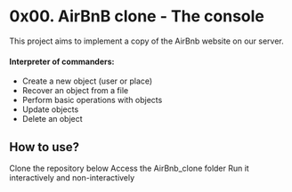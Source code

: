 # 0x00. AirBnB clone - The console

This project aims to implement a copy of the AirBnb website on our server.

#### Interpreter of commanders:

* Create a new object (user or place)
* Recover an object from a file
* Perform basic operations with objects
* Update objects
* Delete an object

## How to use?
Clone the repository below
Access the AirBnb_clone folder
Run it interactively and non-interactively
